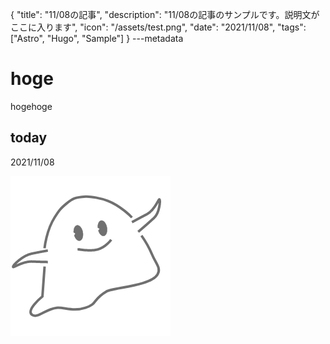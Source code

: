 {
  "title": "11/08の記事",
  "description": "11/08の記事のサンプルです。説明文がここに入ります",
  "icon": "/assets/test.png",
  "date": "2021/11/08",
  "tags": ["Astro", "Hugo", "Sample"]
}
---metadata

# hoge
hogehoge

## today
2021/11/08

![img](/assets/test.png)